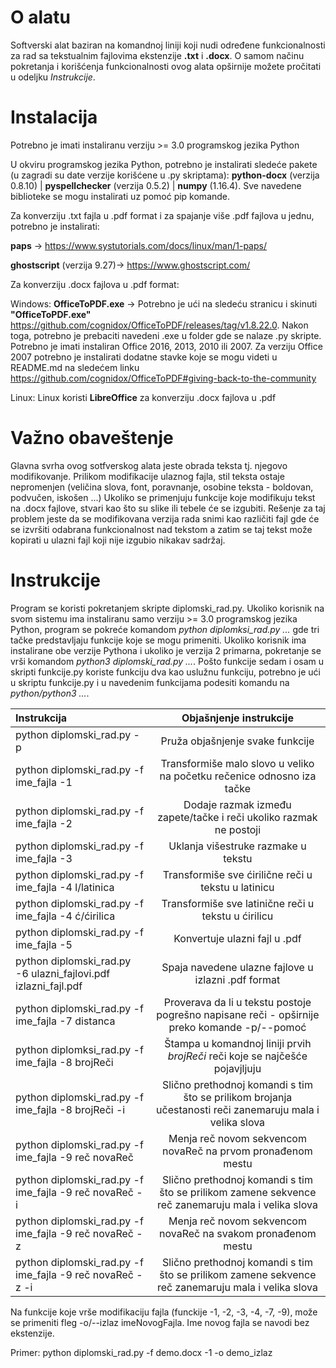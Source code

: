# O alatu

Softverski alat baziran na komandnoj liniji koji nudi određene funkcionalnosti za rad sa tekstualnim
fajlovima ekstenzije __.txt__ i __.docx__. O samom načinu pokretanja i korišćenja funkcionalnosti ovog alata
opširnije možete pročitati u odeljku *Instrukcije*.

# Instalacija 

Potrebno je imati instaliranu verziju >= 3.0  programskog jezika Python 

U okviru programskog jezika Python, potrebno je instalirati sledeće pakete (u zagradi su date verzije korišćene u .py skriptama):
__python-docx__ (verzija 0.8.10) | __pyspellchecker__ (verzija 0.5.2) | __numpy__ (1.16.4). Sve navedene biblioteke se mogu instalirati uz pomoć pip komande.

Za konverziju .txt fajla u .pdf format i za spajanje više .pdf fajlova u jednu, potrebno je instalirati: 

__paps__ -> https://www.systutorials.com/docs/linux/man/1-paps/ 

__ghostscript__ (verzija 9.27)-> https://www.ghostscript.com/

Za konverziju .docx fajlova u .pdf format:

Windows:
__OfficeToPDF.exe__ -> Potrebno je ući na sledeću stranicu i skinuti __"OfficeToPDF.exe"__
https://github.com/cognidox/OfficeToPDF/releases/tag/v1.8.22.0.
Nakon toga, potrebno je prebaciti navedeni .exe u folder gde se nalaze .py skripte.
Potrebno je imati instaliran Office 2016, 2013, 2010 ili 2007. Za verziju Office 2007 potrebno je instalirati dodatne 
stavke koje se mogu videti u README.md na sledećem linku https://github.com/cognidox/OfficeToPDF#giving-back-to-the-community

Linux: 
Linux koristi __LibreOffice__ za konverziju .docx fajlova u .pdf

# Važno obaveštenje

Glavna svrha ovog sotfverskog alata jeste obrada teksta tj. njegovo modifikovanje. Prilikom modifikacije ulaznog fajla, stil teksta ostaje nepromenjen (veličina slova, font, poravnanje, osobine teksta - boldovan, podvučen, iskošen ...) 
Ukoliko se primenjuju funkcije koje modifikuju tekst na .docx fajlove, stvari kao što su slike ili
tebele će se izgubiti. Rešenje za taj problem jeste da se modifikovana verzija rada snimi kao različiti fajl gde će se izvršiti odabrana funkcionalnost nad tekstom a zatim se taj tekst može kopirati u ulazni fajl koji nije izgubio nikakav sadržaj.

# Instrukcije 

Program se koristi pokretanjem skripte diplomski_rad.py. Ukoliko korisnik na svom sistemu ima instaliranu samo verziju >= 3.0 programskog jezika Python, program se pokreće
komandom *python diplomksi_rad.py ...* gde tri tačke predstavljaju funkcije koje se mogu primeniti. Ukoliko korisnik ima instalirane obe verzije Pythona
i ukoliko je verzija 2 primarna, pokretanje se vrši komandom *python3 diplomski_rad.py ...*. Pošto funkcije sedam i osam u skripti funkcije.py koriste funkciju dva kao 
uslužnu funkciju, potrebno je ući u skriptu funkcije.py i u navedenim funkcijama podesiti komandu na *python/python3 ...*.

| Instrukcija                                                    |      Objašnjenje instrukcije     |
|:---------------------------------------------------------------|:--------------------------------:|
| python diplomski_rad.py -p                                     | Pruža objašnjenje svake funkcije |  
| python diplomski_rad.py -f ime_fajla -1                        | Transformiše malo slovo u veliko na početku rečenice odnosno iza tačke |
| python diplomski_rad.py -f ime_fajla -2                        | Dodaje razmak između zapete/tačke i reči ukoliko razmak ne postoji     |
| python diplomski_rad.py -f ime_fajla -3                        | Uklanja višestruke razmake u tekstu                                    |
| python diplomski_rad.py -f ime_fajla -4 l/latinica             | Transformiše sve ćirilične reči u tekstu u latinicu                    |
| python diplomski_rad.py -f ime_fajla -4 ć/ćirilica             | Transformiše sve latinične reči u tekstu u ćirilicu                    |
| python diplomski_rad.py -f ime_fajla -5                        | Konvertuje ulazni fajl u .pdf                               |
| python diplomski_rad.py -6 ulazni_fajlovi.pdf izlazni_fajl.pdf | Spaja navedene ulazne fajlove u izlazni .pdf format                   |
| python diplomski_rad.py -f ime_fajla -7 distanca               | Proverava da li u tekstu postoje pogrešno napisane reči - opširnije preko komande -p/--pomoć | 
| python diplomksi_rad.py -f ime_fajla -8 brojReči               | Štampa u komandnoj liniji prvih *brojReči* reči koje se najčešće pojavjljuju |
| python diplomski_rad.py -f ime_fajla -8 brojReči -i            | Slično prethodnoj komandi s tim što se prilikom brojanja učestanosti reči zanemaruju mala i velika slova |
| python diplomski_rad.py -f ime_fajla -9 reč novaReč            | Menja reč novom sekvencom novaReč na prvom pronađenom mestu |
| python diplomski_rad.py -f ime_fajla -9 reč novaReč -i         | Slično prethodnoj komandi s tim što se prilikom zamene sekvence reč zanemaruju mala i velika slova |
| python diplomski_rad.py -f ime_fajla -9 reč novaReč -z         | Menja reč novom sekvencom novaReč na svakom pronađenom mestu |
| python diplomski_rad.py -f ime_fajla -9 reč novaReč -z -i      | Slično prethodnoj komandi s tim što se prilikom zamene sekvence reč zanemaruju mala i velika slova  

Na funkcije koje vrše modifikaciju fajla (funckije -1, -2, -3, -4, -7, -9), može se primeniti fleg -o/--izlaz imeNovogFajla.
Ime novog fajla se navodi bez ekstenzije.

Primer: python diplomski_rad.py -f demo.docx -1 -o demo_izlaz 
